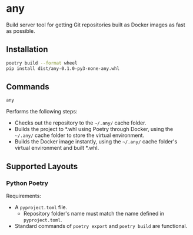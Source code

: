 # any

Build server tool for getting Git repositories built as Docker images as fast as possible.

## Installation

```bash
poetry build --format wheel
pip install dist/any-0.1.0-py3-none-any.whl
```

## Commands

```bash
any
```

Performs the following steps:

- Checks out the repository to the `~/.any/` cache folder.
- Builds the project to *.whl using Poetry through Docker, using the `~/.any/` cache folder to store the virtual environment.
- Builds the Docker image instantly, using the `~/.any/` cache folder's virtual environment and built *.whl.

## Supported Layouts

### Python Poetry

Requirements:

- A `pyproject.toml` file.
    - Repository folder's name must match the name defined in `pyproject.toml`.
- Standard commands of `poetry export` and `poetry build` are functional.
